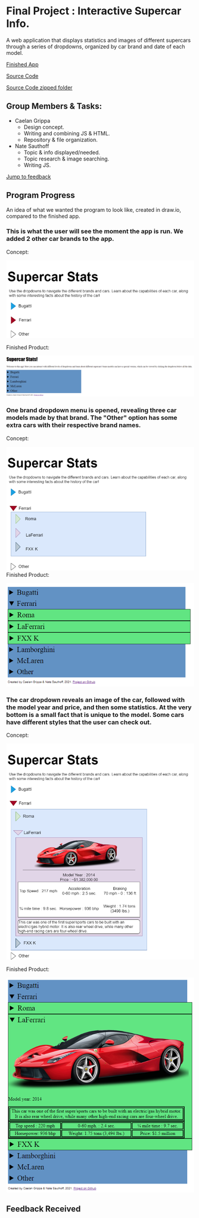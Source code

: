 # Final Project : Interactive Supercar Info.

A web application that displays statistics and images of different supercars through a series of dropdowns, organized by car brand and date of each model.

[Finished App](https://supercar-stats.caelangrippa.repl.co/)

[Source Code](https://github.com/CG-SKYLN/Program.Project/tree/gh-pages/src/Supercar-Stats)

[Source Code zipped folder](https://github.com/CG-SKYLN/Program.Project/blob/gh-pages/src/Supercar-Stats.zip)

## Group Members & Tasks:
  - Caelan Grippa
      - Design concept.
      - Writing and combining JS & HTML.
      - Repository & file organization.
  - Nate Sauthoff
      - Topic & info displayed/needed.
      - Topic research & image searching.
      - Writing JS.

[Jump to feedback](https://github.com/CG-SKYLN/Program.Project/blob/gh-pages/README.md#feedback-received)

## Program Progress
An idea of what we wanted the program to look like, created in draw.io, compared to the finished app.

### This is what the user will see the moment the app is run. We added 2 other car brands to the app.

Concept:

![ProgramConcept](https://github.com/CG-SKYLN/Program.Project/blob/gh-pages/images/ConceptStarting.png)

Finished Product:

![FinalResult](https://github.com/CG-SKYLN/Program.Project/blob/gh-pages/images/Final-Result.png)


### One brand dropdown menu is opened, revealing three car models made by that brand. The "Other" option has some extra cars with their respective brand names.

Concept:

![ConceptDropdown1](https://github.com/CG-SKYLN/Program.Project/blob/gh-pages/images/ConceptDropdown1.png)
Finished Product:

![FinalResult1](https://github.com/CG-SKYLN/Program.Project/blob/gh-pages/images/Final-Result-1.png)


### The car dropdown reveals an image of the car, followed with the model year and price, and then some statistics. At the very bottom is a small fact that is unique to the model. Some cars have different styles that the user can check out.

Concept:

![ConceptDropdown2](https://github.com/CG-SKYLN/Program.Project/blob/gh-pages/images/ConceptDropdown2.png)

Finished Product:

![FinalResult2](https://github.com/CG-SKYLN/Program.Project/blob/gh-pages/images/Final-Result-2.png)


## Feedback Received

